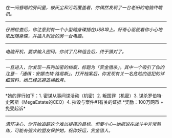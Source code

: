 _在一间昏暗的房间里，被灰尘和污垢覆盖着，你偶然发现了一台老旧的电脑终端机。_

---

_仔细检查后，你注意到有一个小型随身碟插在USB埠上。好奇心驱使着你小心地取出随身碟，并插入附近的另一台电脑。_

---

_电脑开机，要求输入密码。你试了几种组合后，终于猜对了。_

---

_一旦进入，你发现一系列加密的档案，标题为「赏金猎杀」。其中一个吸引了你的注意─「通缉：安娜杰特·路易斯」。打开档案后，你发现有关一名危险的逃犯的详细资料，她已经逃避追捕数月。_

---

*她的罪行如下：1. 密谋从事间谍活动（机密）2. 叛国罪（机密）3. 谋杀罗伯特·史密斯（MegaEstate的CEO）4. 摧毁与案件#1有关的证据
*奖励：100万网币 + 免受起诉\*

---

_满怀决心，你开始追踪这个难以捉摸的目标。但要小心─她据说在战斗中非常熟练，可能有强大的盟友保护她。祝你好运，赏金猎人。_
